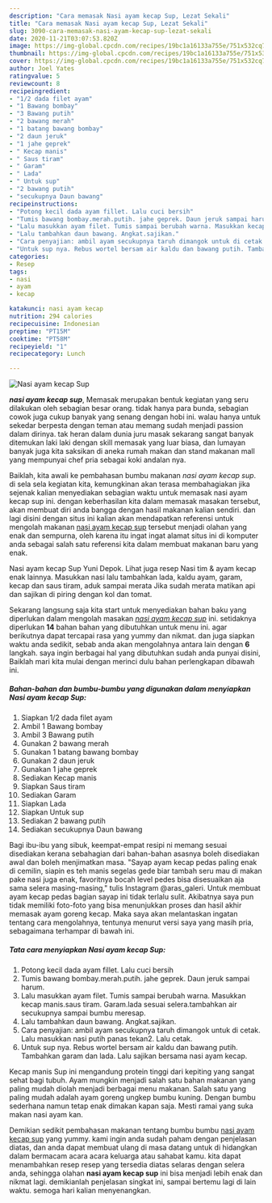 ```yaml
---
description: "Cara memasak Nasi ayam kecap Sup, Lezat Sekali"
title: "Cara memasak Nasi ayam kecap Sup, Lezat Sekali"
slug: 3090-cara-memasak-nasi-ayam-kecap-sup-lezat-sekali
date: 2020-11-21T03:07:53.820Z
image: https://img-global.cpcdn.com/recipes/19bc1a16133a755e/751x532cq70/nasi-ayam-kecap-sup-foto-resep-utama.jpg
thumbnail: https://img-global.cpcdn.com/recipes/19bc1a16133a755e/751x532cq70/nasi-ayam-kecap-sup-foto-resep-utama.jpg
cover: https://img-global.cpcdn.com/recipes/19bc1a16133a755e/751x532cq70/nasi-ayam-kecap-sup-foto-resep-utama.jpg
author: Joel Yates
ratingvalue: 5
reviewcount: 8
recipeingredient:
- "1/2 dada filet ayam"
- "1 Bawang bombay"
- "3 Bawang putih"
- "2 bawang merah"
- "1 batang bawang bombay"
- "2 daun jeruk"
- "1 jahe geprek"
- " Kecap manis"
- " Saus tiram"
- " Garam"
- " Lada"
- " Untuk sup"
- "2 bawang putih"
- "secukupnya Daun bawang"
recipeinstructions:
- "Potong kecil dada ayam fillet. Lalu cuci bersih"
- "Tumis bawang bombay.merah.putih. jahe geprek. Daun jeruk sampai harum."
- "Lalu masukkan ayam filet. Tumis sampai berubah warna. Masukkan kecap manis.saus tiram. Garam.lada sesuai selera.tambahkan air secukupnya sampai bumbu meresap."
- "Lalu tambahkan daun bawang. Angkat.sajikan."
- "Cara penyajian: ambil ayam secukupnya taruh dimangok untuk di cetak. Lalu masukkan nasi putih panas tekan2. Lalu cetak."
- "Untuk sup nya. Rebus wortel bersam air kaldu dan bawang putih. Tambahkan garam dan lada. Lalu sajikan bersama nasi ayam kecap."
categories:
- Resep
tags:
- nasi
- ayam
- kecap

katakunci: nasi ayam kecap 
nutrition: 294 calories
recipecuisine: Indonesian
preptime: "PT15M"
cooktime: "PT58M"
recipeyield: "1"
recipecategory: Lunch

---
```



![Nasi ayam kecap Sup](https://img-global.cpcdn.com/recipes/19bc1a16133a755e/751x532cq70/nasi-ayam-kecap-sup-foto-resep-utama.jpg)

<b><i>nasi ayam kecap sup</i></b>, Memasak merupakan bentuk kegiatan yang seru dilakukan oleh sebagian besar orang. tidak hanya para bunda, sebagian cowok juga cukup banyak yang senang dengan hobi ini. walau hanya untuk sekedar berpesta dengan teman atau memang sudah menjadi passion dalam dirinya. tak heran dalam dunia juru masak sekarang sangat banyak ditemukan laki laki dengan skill memasak yang luar biasa, dan lumayan banyak juga kita saksikan di aneka rumah makan dan stand makanan mall yang mempunyai chef pria sebagai koki andalan nya.

Baiklah, kita awali ke pembahasan bumbu makanan <i>nasi ayam kecap sup</i>. di sela sela kegiatan kita, kemungkinan akan terasa membahagiakan jika sejenak kalian menyediakan sebagian waktu untuk memasak nasi ayam kecap sup ini. dengan keberhasilan kita dalam memasak masakan tersebut, akan membuat diri anda bangga dengan hasil makanan kalian sendiri. dan lagi disini dengan situs ini kalian akan mendapatkan referensi untuk mengolah makanan <u>nasi ayam kecap sup</u> tersebut menjadi olahan yang enak dan sempurna, oleh karena itu ingat ingat alamat situs ini di komputer anda sebagai salah satu referensi kita dalam membuat makanan baru yang enak.

Nasi ayam kecap Sup Yuni Depok. Lihat juga resep Nasi tim &amp; ayam kecap enak lainnya. Masukkan nasi lalu tambahkan lada, kaldu ayam, garam, kecap dan saus tiram, aduk sampai merata Jika sudah merata matikan api dan sajikan di piring dengan kol dan tomat.


Sekarang langsung saja kita start untuk menyediakan bahan baku yang diperlukan dalam mengolah masakan <u><i>nasi ayam kecap sup</i></u> ini. setidaknya diperlukan <b>14</b> bahan bahan yang dibutuhkan untuk menu ini. agar berikutnya dapat tercapai rasa yang yummy dan nikmat. dan juga siapkan waktu anda sedikit, sebab anda akan mengolahnya antara lain dengan <b>6</b> langkah. saya ingin berbagai hal yang dibutuhkan sudah anda punyai disini, Baiklah mari kita mulai dengan merinci dulu bahan perlengkapan dibawah ini.

<!--inarticleads1-->

##### Bahan-bahan dan bumbu-bumbu yang digunakan dalam menyiapkan Nasi ayam kecap Sup:

1. Siapkan 1/2 dada filet ayam
1. Ambil 1 Bawang bombay
1. Ambil 3 Bawang putih
1. Gunakan 2 bawang merah
1. Gunakan 1 batang bawang bombay
1. Gunakan 2 daun jeruk
1. Gunakan 1 jahe geprek
1. Sediakan  Kecap manis
1. Siapkan  Saus tiram
1. Sediakan  Garam
1. Siapkan  Lada
1. Siapkan  Untuk sup
1. Sediakan 2 bawang putih
1. Sediakan secukupnya Daun bawang


Bagi ibu-ibu yang sibuk, keempat-empat resipi ni memang sesuai disediakan kerana sebahagian dari bahan-bahan asasnya boleh disediakan awal dan boleh menjimatkan masa. &#34;Sayap ayam kecap pedas paling enak di cemilin, siapin es teh manis segelas gede biar tambah seru mau di makan pake nasi juga enak, favoritnya bocah level pedes bisa disesuaikan aja sama selera masing-masing,&#34; tulis Instagram @aras_galeri. Untuk membuat ayam kecap pedas bagian sayap ini tidak terlalu sulit. Akibatnya saya pun tidak memiliki foto-foto yang bisa menunjukkan proses dan hasil akhir memasak ayam goreng kecap. Maka saya akan melantaskan ingatan tentang cara mengolahnya, tentunya menurut versi saya yang masih pria, sebagaimana terhampar di bawah ini. 

<!--inarticleads2-->

##### Tata cara menyiapkan Nasi ayam kecap Sup:

1. Potong kecil dada ayam fillet. Lalu cuci bersih
1. Tumis bawang bombay.merah.putih. jahe geprek. Daun jeruk sampai harum.
1. Lalu masukkan ayam filet. Tumis sampai berubah warna. Masukkan kecap manis.saus tiram. Garam.lada sesuai selera.tambahkan air secukupnya sampai bumbu meresap.
1. Lalu tambahkan daun bawang. Angkat.sajikan.
1. Cara penyajian: ambil ayam secukupnya taruh dimangok untuk di cetak. Lalu masukkan nasi putih panas tekan2. Lalu cetak.
1. Untuk sup nya. Rebus wortel bersam air kaldu dan bawang putih. Tambahkan garam dan lada. Lalu sajikan bersama nasi ayam kecap.


Kecap manis Sup ini mengandung protein tinggi dari kepiting yang sangat sehat bagi tubuh. Ayam mungkin menjadi salah satu bahan makanan yang paling mudah diolah menjadi berbagai menu makanan. Salah satu yang paling mudah adalah ayam goreng ungkep bumbu kuning. Dengan bumbu sederhana namun tetap enak dimakan kapan saja. Mesti ramai yang suka makan nasi ayam kan. 

Demikian sedikit pembahasan makanan tentang bumbu bumbu <u>nasi ayam kecap sup</u> yang yummy. kami ingin anda sudah paham dengan penjelasan diatas, dan anda dapat membuat ulang di masa datang untuk di hidangkan dalam bermacam acara acara keluarga atau sahabat kamu. kita dapat menambahkan resep resep yang tersedia diatas selaras dengan selera anda, sehingga olahan <b>nasi ayam kecap sup</b> ini bisa menjadi lebih enak dan nikmat lagi. demikianlah penjelasan singkat ini, sampai bertemu lagi di lain waktu. semoga hari kalian menyenangkan.
